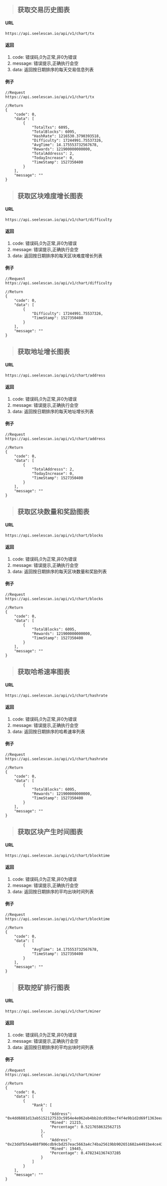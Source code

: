>## 获取交易历史图表
#### URL
	https://api.seelescan.io/api/v1/chart/tx
	
#### 返回
1. code: 错误码,0为正常,非0为错误
2. message: 错误提示,正确执行会空
3. data: 返回按日期排序的每天交易信息列表

#### 例子
	//Request
	https://api.seelescan.io/api/v1/chart/tx
	
	//Return
	{
		"code": 0, 
		"data": [
			{
				"TotalTxs": 6095, 
				"TotalBlocks": 6095, 
				"HashRate": 1216530.3790393518, 
				"Difficulty": 17244991.75537326, 
				"AvgTime": 14.175553732567678, 
				"Rewards": 121900000000000, 
				"TotalAddresss": 2, 
				"TodayIncrease": 0, 
				"TimeStamp": 1527350400
			}
		], 
		"message": ""
	}

>## 获取区块难度增长图表
#### URL
	https://api.seelescan.io/api/v1/chart/difficulty
	
#### 返回
1. code: 错误码,0为正常,非0为错误
2. message: 错误提示,正确执行会空
3. data: 返回按日期排序的每天区块难度增长列表

#### 例子
	//Request
	https://api.seelescan.io/api/v1/chart/difficulty
	
	//Return
	{
		"code": 0, 
		"data": [
			{
				"Difficulty": 17244991.75537326, 
				"TimeStamp": 1527350400
			}
		], 
		"message": ""
	}

>## 获取地址增长图表
#### URL
	https://api.seelescan.io/api/v1/chart/address
	
#### 返回
1. code: 错误码,0为正常,非0为错误
2. message: 错误提示,正确执行会空
3. data: 返回按日期排序的每天地址增长列表

#### 例子
	//Request
	https://api.seelescan.io/api/v1/chart/address
	
	//Return
	{
		"code": 0, 
		"data": [
			{
				"TotalAddresss": 2, 
				"TodayIncrease": 0, 
				"TimeStamp": 1527350400
			}
		], 
		"message": ""
	}

>## 获取区块数量和奖励图表
#### URL
	https://api.seelescan.io/api/v1/chart/blocks
	
#### 返回
1. code: 错误码,0为正常,非0为错误
2. message: 错误提示,正确执行会空
3. data: 返回按日期排序的每天区块数量和奖励列表

#### 例子
	//Request
	https://api.seelescan.io/api/v1/chart/blocks
	
	//Return
	{
		"code": 0, 
		"data": [
			{
				"TotalBlocks": 6095, 
				"Rewards": 121900000000000, 
				"TimeStamp": 1527350400
			}
		], 
		"message": ""
	}

>## 获取哈希速率图表
#### URL
	https://api.seelescan.io/api/v1/chart/hashrate
	
#### 返回
1. code: 错误码,0为正常,非0为错误
2. message: 错误提示,正确执行会空
3. data: 返回按日期排序的哈希速率列表

#### 例子
	//Request
	https://api.seelescan.io/api/v1/chart/hashrate
	
	//Return
	{
		"code": 0, 
		"data": [
			{
				"TotalBlocks": 6095, 
				"Rewards": 121900000000000, 
				"TimeStamp": 1527350400
			}
		], 
		"message": ""
	}
>## 获取区块产生时间图表
#### URL
	https://api.seelescan.io/api/v1/chart/blocktime
	
#### 返回
1. code: 错误码,0为正常,非0为错误
2. message: 错误提示,正确执行会空
3. data: 返回按日期排序的平均出块时间列表

#### 例子
	//Request
	https://api.seelescan.io/api/v1/chart/blocktime
	
	//Return
	{
		"code": 0, 
		"data": [
			{
				"AvgTime": 14.175553732567678, 
				"TimeStamp": 1527350400
			}
		], 
		"message": ""
	}
	
>## 获取挖矿排行图表
#### URL
	https://api.seelescan.io/api/v1/chart/miner
	
#### 返回
1. code: 错误码,0为正常,非0为错误
2. message: 错误提示,正确执行会空
3. data: 返回按日期排序的平均出块时间列表

#### 例子
	//Request
	https://api.seelescan.io/api/v1/chart/miner
	
	//Return
	{
		"code": 0, 
		"data": [
			{
				"Rank": [
					{
						"Address": "0x4dd6881d13ab5152127533c5954e4e062eb4bb2dcd93becf4f4e9b1d2d69f1363eea0395e8e76a2716b033d1e3cc8da2bf24811b1e31a86ac8bcacca4c4b29bd", 
						"Mined": 21215, 
						"Percentage": 0.5217658632562715
					}, 
					{
						"Address": "0x23ddfb54a488f906cdb9cbd257eac5663a4c74ba25619bb902651602a4491be4ce437907fcc567b31be6746a014931f4670ac116c0010e5beb28b0dce2c6eaad", 
						"Mined": 19445, 
						"Percentage": 0.4782341367437285
					}
				]
			}
		], 
		"message": ""
	}
